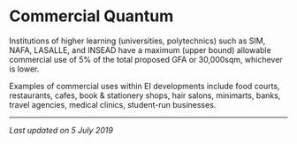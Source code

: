 # Commercial Quantum

Institutions of higher learning (universities, polytechnics) such as SIM, NAFA, LASALLE, and INSEAD have a maximum (upper bound) allowable commercial use of 5% of the total proposed GFA or 30,000sqm, whichever is lower.

Examples of commercial uses within EI developments include food courts, restaurants, cafes, book & stationery shops, hair salons, minimarts, banks, travel agencies, medical clinics, student-run businesses.

---

*Last updated on 5 July 2019*
